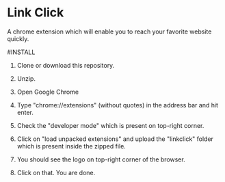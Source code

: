 # Link Click
A chrome extension which will enable you to reach your favorite website quickly.




#INSTALL 


1. Clone or download this repository.

2. Unzip.

3. Open Google Chrome

4. Type "chrome://extensions" (without quotes) in the address bar and hit enter.

5. Check the "developer mode" which is present on top-right corner.

6. Click on "load unpacked extensions" and upload the "linkclick" folder which is present inside the zipped file.

7. You should see the logo on top-right corner of the browser. 

8. Click on that. You are done.
